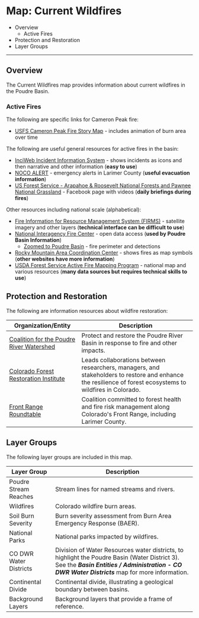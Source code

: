 # Map: Current Wildfires

* Overview
	+ Active Fires
* Protection and Restoration
* Layer Groups

--------------

## Overview

The Current Wildfires map provides information about current wildfires in the Poudre Basin.

### Active Fires

The following are specific links for Cameron Peak fire:

* [USFS Cameron Peak Fire Story Map](https://nifc.maps.arcgis.com/apps/MapSeries/index.html?appid=821eb2bac47c48c69558075f21365f01) - includes animation of burn area over time

The following are useful general resources for active fires in the basin:

* [InciWeb Incident Information System](https://inciweb.nwcg.gov/?state=08) - shows incidents as icons and then narrative and other information (**easy to use**)
* [NOCO ALERT](https://nocoalert.org/) - emergency alerts in Larimer County (**useful evacuation information**)
* [US Forest Service - Arapahoe & Roosevelt National Forests and Pawnee National Grassland](https://www.facebook.com/usfsarp/) - Facebook page with videos (**daily briefings during fires**)

Other resources including national scale (alphabetical):

* [Fire Information for Resource Management System (FIRMS)](https://firms2.modaps.eosdis.nasa.gov/map/#l:countries;@-105.5,40.5,10z) - satellite imagery and other layers (**technical interface can be difficult to use**)
* [National Interagency Fire Center](https://data-nifc.opendata.arcgis.com/) - open data access (**used by Poudre Basin Information**)
	+ [Zoomed to Poudre Basin](https://maps.nwcg.gov/sa/#/%3F/%3F/40.7/-105.5/10) - fire perimeter and detections
* [Rocky Mountain Area Coordination Center](https://gacc.nifc.gov/rmcc/incident_info.php) - shows fires as map symbols (**other websites have more information**)
* [USDA Forest Service Active Fire Mapping Program](https://fsapps.nwcg.gov/) - national map and various resources (**many data sources but requires technical skills to use**)

## Protection and Restoration

The following are information resources about wildfire restoration:

| **Organization/Entity** | **Description** |
| -- | -- |
| [Coalition for the Poudre River Watershed](https://www.poudrewatershed.org/) | Protect and restore the Poudre River Basin in response to fire and other impacts. |
| [Colorado Forest Restoration Institute](https://cfri.colostate.edu/) | Leads collaborations between researchers, managers, and stakeholders to restore and enhance the resilience of forest ecosystems to wildfires in Colorado. |
| [Front Range Roundtable](https://frontrangeroundtable.org/) | Coalition committed to forest health and fire risk management along Colorado's Front Range, including Larimer County. |

## Layer Groups

The following layer groups are included in this map.

| **Layer Group** | **Description** |
| -- | -- |
| Poudre Stream Reaches | Stream lines for named streams and rivers. |
| Wildfires | Colorado wildfire burn areas. |
| Soil Burn Severity | Burn severity assessment from Burn Area Emergency Response (BAER). |
| National Parks | National parks impacted by wildfires. |
| CO DWR Water Districts | Division of Water Resources water districts, to highlight the Poudre Basin (Water District 3).  See the ***Basin Entities / Administration - CO DWR Water Districts*** map for more information. |
| Continental Divide | Continental divide, illustrating a geological boundary between basins. |
| Background Layers | Background layers that provide a frame of reference. |
